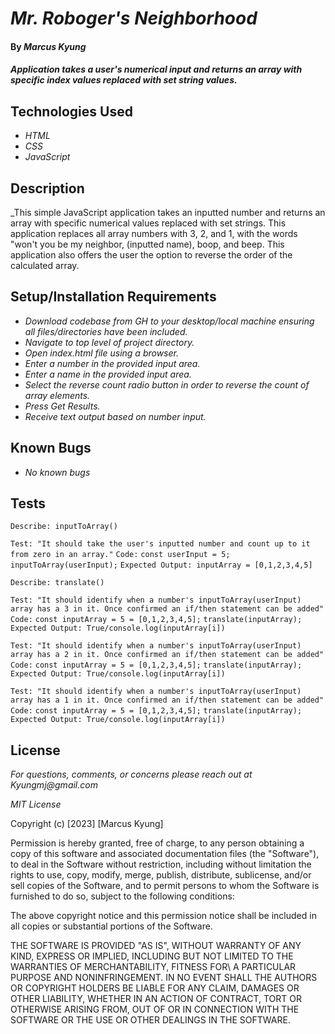 # _Mr. Roboger's Neighborhood_

#### By _**Marcus Kyung**_

#### _Application takes a user's numerical input and returns an array with specific index values replaced with set string values._

## Technologies Used

* _HTML_
* _CSS_
* _JavaScript_

## Description

_This simple JavaScript application takes an inputted number and returns an array with specific numerical values replaced with set strings. This application replaces all array numbers with 3, 2, and 1, with the words "won't you be my neighbor, (inputted name), boop, and beep. This application also offers the user the option to reverse the order of the calculated array.

## Setup/Installation Requirements

* _Download codebase from GH to your desktop/local machine ensuring all files/directories have been included._
* _Navigate to top level of project directory._
* _Open index.html file using a browser._
* _Enter a number in the provided input area._
* _Enter a name in the provided input area._
* _Select the reverse count radio button in order to reverse the count of array elements._
* _Press Get Results._
* _Receive text output based on number input._


## Known Bugs

* _No known bugs_

## Tests

```Describe: inputToArray()```

  ```Test: "It should take the user's inputted number and count up to it from zero in an array."```
  ```Code:```
  ```const userInput = 5;```
  ```inputToArray(userInput);```
  ```Expected Output: inputArray = [0,1,2,3,4,5]```

```Describe: translate()```

  ```Test: "It should identify when a number's inputToArray(userInput) array has a 3 in it. Once confirmed an if/then statement can be added"```
  ```Code:```
  ```const inputArray = 5 = [0,1,2,3,4,5];```
  ```translate(inputArray);```
  ```Expected Output: True/console.log(inputArray[i])```

  ```Test: "It should identify when a number's inputToArray(userInput) array has a 2 in it. Once confirmed an if/then statement can be added"```
  ```Code:```
  ```const inputArray = 5 = [0,1,2,3,4,5];```
  ```translate(inputArray);```
  ```Expected Output: True/console.log(inputArray[i])```

  ```Test: "It should identify when a number's inputToArray(userInput) array has a 1 in it. Once confirmed an if/then statement can be added"```
  ```Code:```
  ```const inputArray = 5 = [0,1,2,3,4,5];```
  ```translate(inputArray);```
  ```Expected Output: True/console.log(inputArray[i])```

## License

_For questions, comments, or concerns please reach out at Kyungmj@gmail.com_

_MIT License_

Copyright (c) [2023] [Marcus Kyung]

Permission is hereby granted, free of charge, to any person obtaining a copy of this software and associated documentation files (the "Software"), to deal in the Software without restriction, including without limitation the rights to use, copy, modify, merge, publish, distribute, sublicense, and/or sell copies of the Software, and to permit persons to whom the Software is furnished to do so, subject to the following conditions: 

The above copyright notice and this permission notice shall be included in all copies or substantial portions of the Software.

THE SOFTWARE IS PROVIDED "AS IS", WITHOUT WARRANTY OF ANY KIND, EXPRESS OR IMPLIED, INCLUDING BUT NOT LIMITED TO THE WARRANTIES OF MERCHANTABILITY, FITNESS FOR\ A PARTICULAR PURPOSE AND NONINFRINGEMENT. IN NO EVENT SHALL THE AUTHORS OR COPYRIGHT HOLDERS BE LIABLE FOR ANY CLAIM, DAMAGES OR OTHER LIABILITY, WHETHER IN AN ACTION OF CONTRACT, TORT OR OTHERWISE ARISING FROM, OUT OF OR IN CONNECTION WITH THE SOFTWARE OR THE USE OR OTHER DEALINGS IN THE SOFTWARE.